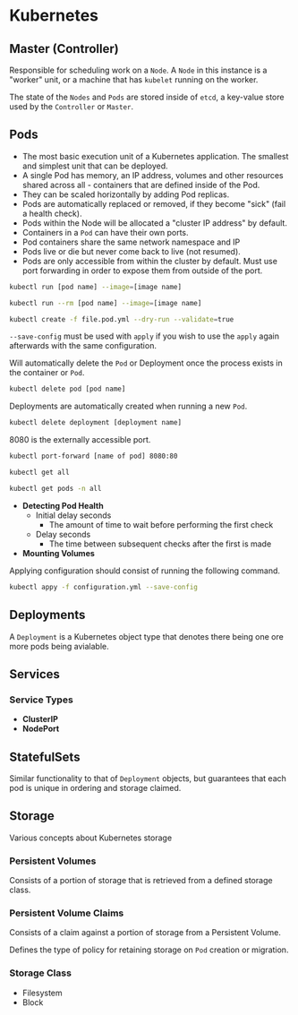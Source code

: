 # Kubernetes

## Master (Controller)

Responsible for scheduling work on a `Node`. A `Node` in this instance is a "worker" unit, or a machine that has `kubelet` running on the worker.

The state of the `Nodes` and `Pods` are stored inside of `etcd`, a key-value store used by the `Controller` or `Master`.

## Pods

- The most basic execution unit of a Kubernetes application. The smallest and simplest unit that can be deployed.
- A single Pod has memory, an IP address, volumes and other resources shared across all - containers that are defined inside of the Pod.
- They can be scaled horizontally by adding Pod replicas.
- Pods are automatically replaced or removed, if they become "sick" (fail a health check).
- Pods within the Node will be allocated a "cluster IP address" by default.
- Containers in a `Pod` can have their own ports.
- Pod containers share the same network namespace and IP
- Pods live or die but never come back to live (not resumed).
- Pods are only accessible from within the cluster by default. Must use port forwarding in order to expose them from outside of the port.

```bash
kubectl run [pod name] --image=[image name]
```

```bash
kubectl run --rm [pod name] --image=[image name]
```

```bash
kubectl create -f file.pod.yml --dry-run --validate=true
```

`--save-config` must be used with `apply` if you wish to use the `apply` again afterwards with the same configuration.

Will automatically delete the `Pod` or Deployment once the process exists in the container or `Pod`.

```bash
kubectl delete pod [pod name]
```

Deployments are automatically created when running a new `Pod`.

```bash
kubectl delete deployment [deployment name]
```

8080 is the externally accessible port.

```bash
kubectl port-forward [name of pod] 8080:80
```

```bash
kubectl get all
```

```bash
kubectl get pods -n all
```

- **Detecting Pod Health**
  - Initial delay seconds
    - The amount of time to wait before performing the first check
  - Delay seconds
    - The time between subsequent checks after the first is made
- **Mounting Volumes**

Applying configuration should consist of running the following command.

```bash
kubectl appy -f configuration.yml --save-config
```

## Deployments

A `Deployment` is a Kubernetes object type that denotes there being one ore more pods being avialable.

## Services

### Service Types

- **ClusterIP**
- **NodePort**

## StatefulSets

Similar functionality to that of `Deployment` objects, but guarantees that each pod is unique in ordering and storage claimed.

## Storage

Various concepts about Kubernetes storage

### Persistent Volumes

Consists of a portion of storage that is retrieved from a defined storage class.

### Persistent Volume Claims

Consists of a claim against a portion of storage from a Persistent Volume.

Defines the type of policy for retaining storage on `Pod` creation or migration.

### Storage Class

- Filesystem
- Block
